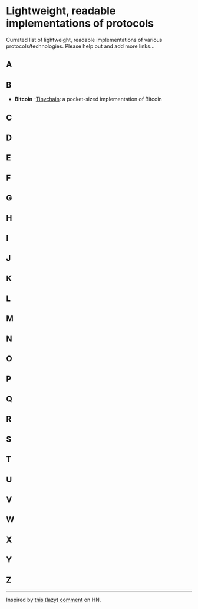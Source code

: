 # Lightweight, readable implementations of protocols

Currated list of lightweight, readable implementations of various protocols/technologies. Please help out and add more links...

## A

## B
- **Bitcoin** 
  -[Tinychain](https://github.com/jamesob/tinychain): a pocket-sized implementation of Bitcoin

## C

## D

## E

## F

## G

## H

## I

## J

## K

## L

## M

## N

## O

## P

## Q

## R

## S

## T

## U

## V

## W

## X

## Y

## Z

----

Inspired by [this (lazy) comment](https://news.ycombinator.com/item?id=14953648) on HN.
